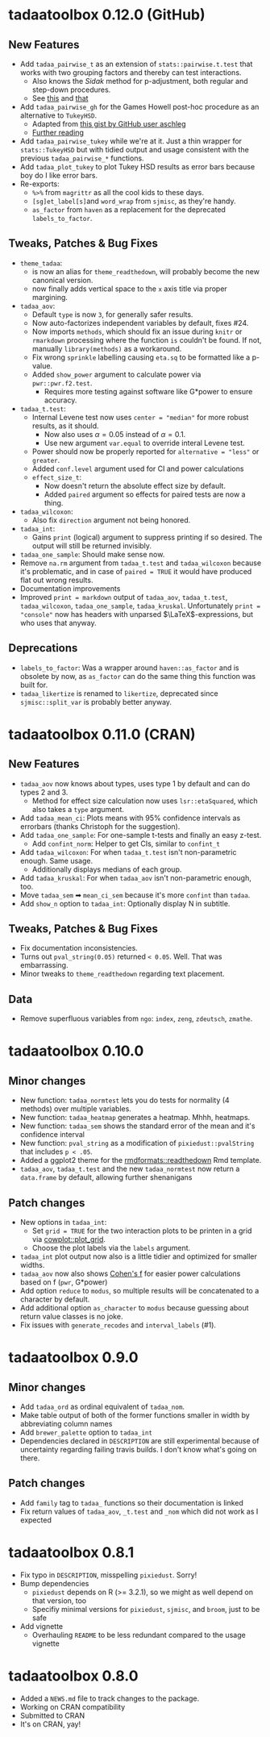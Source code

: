# tadaatoolbox 0.12.0 (GitHub)

## New Features

- Add `tadaa_pairwise_t` as an extension of `stats::pairwise.t.test` that works with two grouping factors and thereby can test interactions.
    - Also knows the *Sidak* method for p-adjustment, both regular and step-down procedures.
    - See [this](https://stats.stackexchange.com/questions/20825/sidak-or-bonferroni) and [that](https://rdrr.io/rforge/mutoss/man/SidakSD.html)
- Add `tadaa_pairwise_gh` for the Games Howell post-hoc procedure as an alternative to `TukeyHSD`.
    - Adapted from [this gist by GitHub user aschleg](https://gist.github.com/aschleg/ea7942efc6108aedfa9ec98aeb6c2096)
    - [Further reading](https://rpubs.com/aaronsc32/games-howell-test)
- Add `tadaa_pairwise_tukey` while we're at it. Just a thin wrapper for `stats::TukeyHSD` but with tidied output and usage consistent with the previous `tadaa_pairwise_*` functions.
- Add `tadaa_plot_tukey` to plot Tukey HSD results as error bars because boy do I like error bars.
- Re-exports:
    - `%>%` from `magrittr` as all the cool kids to these days.
    - `[sg]et_label[s]`and `word_wrap` from `sjmisc`, as they're handy.
    - `as_factor` from `haven` as a replacement for the deprecated `labels_to_factor`.

## Tweaks, Patches & Bug Fixes

- `theme_tadaa`:
    - is now an alias for `theme_readthedown`, will probably become the new canonical version.
    - now finally adds vertical space to the `x` axis title via proper margining.
- `tadaa_aov`:
    - Default `type` is now `3`, for generally safer results.
    - Now auto-factorizes independent variables by default, fixes #24.
    - Now imports `methods`, which should fix an issue during `knitr` or `rmarkdown` processing where the function `is` couldn't be found. If not, manually `library(methods)` as a workaround.
    - Fix wrong `sprinkle` labelling causing `eta.sq` to be formatted like a p-value.
    - Added `show_power` argument to calculate power via `pwr::pwr.f2.test`.
        - Requires more testing against software like G\*power to ensure accuracy.
- `tadaa_t.test`:
    - Internal Levene test now uses `center = "median"` for more robust results, as it should.
        - Now also uses $\alpha = 0.05$ instead of $\alpha = 0.1$.
        - Use new argument `var.equal` to override interal Levene test.
    - Power should now be properly reported for `alternative = "less"` or `greater`.
    - Added `conf.level` argument used for CI and power calculations
    - `effect_size_t`:
        - Now doesn't return the absolute effect size by default.
        - Added `paired` argument so effects for paired tests are now a thing.
- `tadaa_wilcoxon`:
    - Also fix `direction` argument not being honored.
- `tadaa_int`: 
    - Gains `print` (logical) argument to suppress printing if so desired. The output will still be returned invisibly.
- `tadaa_one_sample`: Should make sense now.
- Remove `na.rm` argument from `tadaa_t.test` and `tadaa_wilcoxon` because it's problematic, and in case of `paired = TRUE` it would have produced flat out wrong results.
- Documentation improvements
- Improved `print = markdown` output of `tadaa_aov`, `tadaa_t.test`, `tadaa_wilcoxon`, `tadaa_one_sample`, `tadaa_kruskal`. Unfortunately `print = "console"` now has headers with unparsed $\LaTeX$-expressions, but who uses that anyway.

## Deprecations

- `labels_to_factor`: Was a wrapper around `haven::as_factor` and is obsolete by now, as `as_factor` can do the same thing this function was built for.
- `tadaa_likertize` is renamed to `likertize`, deprecated since `sjmisc::split_var` is probably better anyway.

# tadaatoolbox 0.11.0 (CRAN)

## New Features

- `tadaa_aov` now knows about types, uses type 1 by default and can do types 2 and 3.
    - Method for effect size calculation now uses `lsr::etaSquared`, which also takes a `type` argument.
- Add `tadaa_mean_ci`: Plots means with 95% confidence intervals as errorbars (thanks Christoph for the suggestion).
- Add `tadaa_one_sample`: For one-sample t-tests and finally an easy z-test.
    - Add `confint_norm`: Helper to get CIs, similar to `confint_t`
- Add `tadaa_wilcoxon`: For when `tadaa_t.test` isn't non-parametric enough. Same usage.
    - Additionally displays medians of each group.
- Add `tadaa_kruskal`: For when `tadaa_aov` isn't non-parametric enough, too.
- Move `tadaa_sem` ➡ `mean_ci_sem` because it's more `confint` than `tadaa`.
- Add `show_n` option to `tadaa_int`: Optionally display N in subtitle.

## Tweaks, Patches & Bug Fixes

- Fix documentation inconsistencies.
- Turns out `pval_string(0.05)` returned `< 0.05`. Well. That was embarrassing.
- Minor tweaks to `theme_readthedown` regarding text placement.

## Data

- Remove superfluous variables from `ngo`: `index`, `zeng`, `zdeutsch`, `zmathe`.

# tadaatoolbox 0.10.0

## Minor changes

* New function: `tadaa_normtest` lets you do tests for normality (4 methods) over multiple variables.
* New function: `tadaa_heatmap` generates a heatmap. Mhhh, heatmaps.
* New function: `tadaa_sem` shows the standard error of the mean and it's confidence interval
* New function: `pval_string` as a modification of `pixiedust::pvalString` that includes `p < .05`.
* Added a ggplot2 theme for the [rmdformats::readthedown](https://github.com/juba/rmdformats/) Rmd template.
* `tadaa_aov`, `tadaa_t.test` and the new `tadaa_normtest` now return a `data.frame` by default, allowing further shenanigans

## Patch changes

* New options in `tadaa_int`: 
    - Set `grid = TRUE` for the two interaction plots to be printen in a grid via
[cowplot::plot_grid](https://CRAN.R-project.org/package=cowplot).  
    - Choose the plot labels via the `labels` argument.
* `tadaa_int` plot output now also is a little tidier and optimized for smaller widths.
* `tadaa_aov` now also shows [Cohen's f](https://en.wikipedia.org/wiki/Effect_size#Cohen.27s_.C6.922) for easier power calculations based on f (`pwr`, G*power)
* Add option `reduce` to `modus`, so multiple results will be concatenated to a character by default.
* Add additional option `as_character` to `modus` because guessing about return value classes is no joke.
* Fix issues with `generate_recodes` and `interval_labels` (#1).

# tadaatoolbox 0.9.0

## Minor changes

* Add `tadaa_ord` as ordinal equivalent of `tadaa_nom`.
* Make table output of both of the former functions smaller in width by abbreviating column names
* Add `brewer_palette` option to `tadaa_int`
* Dependencies declared in `DESCRIPTION` are still experimental because of uncertainty regarding failing travis builds. I don't know what's going on there.

## Patch changes

* Add `family` tag to `tadaa_` functions so their documentation is linked
* Fix return values of `tadaa_aov`, `_t.test` and `_nom` which did not work as I expected

# tadaatoolbox 0.8.1

* Fix typo in `DESCRIPTION`, misspelling `pixiedust`. Sorry!
* Bump dependencies
    - `pixiedust` depends on R (>= 3.2.1), so we might as well depend on that version, too
    - Specifiy minimal versions for `pixiedust`, `sjmisc`, and `broom`, just to be safe
* Add vignette
    - Overhauling `README` to be less redundant compared to the usage vignette

# tadaatoolbox 0.8.0

* Added a `NEWS.md` file to track changes to the package.
* Working on CRAN compatibility
* Submitted to CRAN
* It's on CRAN, yay!
